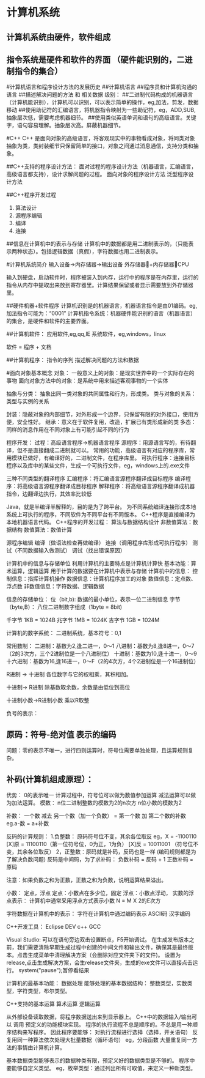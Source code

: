 # 计算机系统
## 计算机系统由硬件，软件组成
## 指令系统是硬件和软件的界面 （硬件能识别的，二进制指令的集合）

#计算机语言和程序设计方法的发展历史
##计算机语言
##程序员和计算机沟通的语言
##描述解决问题的方法 和 相关数据
    级别：
##二进制代码构成的机器语言（计算机能识别），计算机可以识别，可以表示简单的操作，eg,加法，剪发，数据移动
##使用助记符的汇编语言，将机器指令映射为一些助记符，eg，ADD,SUB,抽象层次低，需要考虑机器细节。
##使用类似英语单词和语句的高级语言。关键字，语句容易理解。抽象层次高。屏蔽机器细节。

#C++
C++ 是面向对象的高级语言，将客观现实中的事物看成对象，将同类对象抽象为类，类封装细节只保留简单的接口，对象之间通过消息通信，支持分类和抽象。

##C++支持的程序设计方法：
面对过程的程序设计方法（机器语言，汇编语言，高级语言都支持），设计求解问题的过程。
面向对象的程序设计方法 
泛型程序设计方法

##C++程序开发过程
1.	算法设计
2.	源程序编辑
3.	编译
4.	连接

##信息在计算机中的表示与存储
计算机中的数据都是用二进制表示的，（只能表示两种状态）。包括逻辑数据（真假），字符数据也用二进制表示。


#计算机系统简介
输入设备->内存储器->输出设备
外存储器+内存储器CPU

输入到硬盘，启动软件时，程序被装入到内存，运行中的程序是在内存里，运行的指令从内存中提取出来放到寄存器里。计算结果保留或者显示需要放到外存储器里。

##硬件机器+软件程序
计算机识别是的机器语言，机器语言指令是由01编码。eg,加法指令可能为：“0001”
计算机指令系统：机器硬件能识别的语言（机器语言）的集合，是硬件和软件的主要界面。

##计算机软件：
应用软件,eg,qq,IE
系统软件，eg,windows，linux

软件 = 程序 + 文档

##计算机程序：
指令的序列
描述解决问题的方法和数据


#面向对象基本概念
对象：
一般意义上的对象：是现实世界中的一个实际存在的事物
面向对象方法中的对象：是系统中用来描述客观事物的一个实体

抽象与分类：
抽象出同一类对象的共同属性和行为，形成类。
类与对象的关系：类型与实例的关系

封装：隐蔽对象的内部细节，对外形成一个边界，只保留有限的对外接口，使用方便，安全性好。
继承：意义在于软件复用，改造，扩展已有类形成新的类
多态：同样的消息作用在不同对象上有可能引起不同的行为

程序开发：
过程：高级语言程序->机器语言程序
源程序：用源语言写的，有待翻译，但不是直接翻成二进制就可以。
常用的功能，高级语言有对应的程序库，常用模块已做好，有编译好的，二进制文件，在程序库里。
可执行程序：连接目标程序以及库中的某些文件，生成一个可执行文件，eg，windows上的.exe文件

三种不同类型的翻译程序
汇编程序：将汇编语言源程序翻译成目标程序
编译程序：将高级语言源程序翻译成目标程序
解释程序：将高级语言源程序翻译成机器指令，边翻译边执行，其效率比较低


Java，就是半编译半解释的，目的是为了跨平台。
为不同系统编译连接形成本地系统上可执行的程序，不同软件为不同平台有不同版本。
C++程序是直接编译为本地机器语言代码。
C++程序的开发过程：
算法与数据结构设计
非数值算法：数据结构
数值算法：数值计算


源程序编辑
编译（做语法检查再做编译）
连接（调用程序库形成可执行程序）
测试（不同数据输入做测试）
调试（找出错误原因）


计算机中的信息与存储单位
利用计算机的主要特点是计算机计算快
基本功能：算术运算，逻辑运算
用于计算的数据要在计算机中表示与存储
计算机中的信息：
	控制信息：指挥计算机操作
	数据信息：计算机程序加工的对象
		数值信息：定点数、浮点数
		非数值信息：字符数据、逻辑数据


信息的存储单位：
位（bit,b):
数据的最小单位，表示一位二进制信息
字节（byte,B）：
八位二进制数字组成（1byte = 8bit)
 
千字节 1KB = 1024B
兆字节 1MB = 1024K
吉字节 1GB = 1024M

计算机的数字系统：
二进制系统，基本符号：0,1

常用数制：
二进制：基数为2,逢二进一，0～1
八进制：基数为8,逢8进一，0～7  （2的3次方，三个2进制位是一个八进制位）
十进制：基数为10,逢十进一，0～9 
十六进制：基数为16,逢16进一，0～F（2的4次方，4个2进制位是一个16进制位）

R进制 -> 十进制
各位数字与它的权相乘，其积相加。

十进制-> R进制
除基数取余数，余数是由低位到高位

十进制小数->R进制小数
乘以R取整

负号的表示：

## 原码：符号-绝对值 表示的编码 
问题：零的表示不唯一，进行四则运算时，符号位需要单独处理，且运算规则复杂。
## 补码(计算机组成原理）：
优势：
0的表示唯一
计算过程中，符号位可以做为数值参加运算
减法运算可以做为加法运算。
模数： n位二进制整数的模数为2的n次方
	  n位小数的模数为2

补数：
	一个数 减去 另一个数（加一个负数） = 第一个数 加 第二个数的补数
    eg.a-数 = a+补数

反码的计算规则：
1.负整数：
原码符号位不变，其余各位取反
eg，X = -1100110
[X]原 = 11100110（第一位符号位，0为正，1为负）
[X]反 = 10011001 （符号位不变，其余各位取反）
2，正整数：原码就是补码，反码也是一样
(编码规则都是为了解决负数问题)
反码是中间码，为了求补码：
负数补码 = 反码 + 1
正数补码 = 原码

注意：如果负数之和为正数，正数之和为负数，说明运算结果溢出。

小数：
定点，浮点
定点：小数点在多少位，固定
浮点：小数点浮动，
实数的浮点表示：
计算机中通常采用浮点方式表示小数
N = M X 2的E次方 

字符数据在计算机中的表示：
字符在计算机中通过编码表示
	ASCII码
	汉字编码

C++开发工具：
Eclipse
DEV c++
GCC


Visual Studio:
可以在语句旁边双击设置断点，F5开始调试。
在生成发布版本之前，我们需要清除早期生成过程中创建的中间文件和输出文件，确保其是最终版本。点击生成菜单中清理解决方案（会删除对应文件夹下的文件)。
设置为release,点击生成解决方案，会生release文件夹，生成的exe文件可以直接点击运行。
system("pause");暂停看结果


计算机的最基本功能： 数据处理
能够处理的基本数据结构：
整数类型，实数类型，字符类型，布尔类型。

C++支持的基本运算
算术运算
逻辑运算

从外部设备读取数据，将程序数据送出来到显示器上。
C++中的数据输入/输出可以 调用 预定义的功能模块实现。
程序的执行流程不总是顺序的。不总是用一种顺序结构来写程序。
因此程序要能够：
    对执行流程进行选择（选择，开关语句）
    反复用同一种算法依次处理大批量数据（循环语句）
    eg，分段函数 
    大量重复同一方法的事情由计算机计算。

基本数据类型能够表示的数据种类有限，预定义好的数据类型是不够的。
程序中要能够自定义类型。
eg，枚举类型：通过列出所有可取值，来定义一种新类型。
